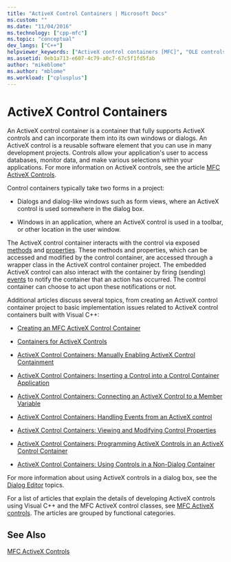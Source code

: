 ```yaml
---
title: "ActiveX Control Containers | Microsoft Docs"
ms.custom: ""
ms.date: "11/04/2016"
ms.technology: ["cpp-mfc"]
ms.topic: "conceptual"
dev_langs: ["C++"]
helpviewer_keywords: ["ActiveX control containers [MFC]", "OLE controls [MFC], containers"]
ms.assetid: 0eb1a713-e607-4c79-a0c7-67c5f1fd5fab
author: "mikeblome"
ms.author: "mblome"
ms.workload: ["cplusplus"]
---
```

# ActiveX Control Containers
An ActiveX control container is a container that fully supports ActiveX controls and can incorporate them into its own windows or dialogs. An ActiveX control is a reusable software element that you can use in many development projects. Controls allow your application's user to access databases, monitor data, and make various selections within your applications. For more information on ActiveX controls, see the article [MFC ActiveX Controls](../mfc/mfc-activex-controls.md).  
  
 Control containers typically take two forms in a project:  
  
-   Dialogs and dialog-like windows such as form views, where an ActiveX control is used somewhere in the dialog box.  
  
-   Windows in an application, where an ActiveX control is used in a toolbar, or other location in the user window.  
  
 The ActiveX control container interacts with the control via exposed [methods](../mfc/mfc-activex-controls-methods.md) and [properties](../mfc/mfc-activex-controls-properties.md). These methods and properties, which can be accessed and modified by the control container, are accessed through a wrapper class in the ActiveX control container project. The embedded ActiveX control can also interact with the container by firing (sending) [events](../mfc/mfc-activex-controls-events.md) to notify the container that an action has occurred. The control container can choose to act upon these notifications or not.  
  
 Additional articles discuss several topics, from creating an ActiveX control container project to basic implementation issues related to ActiveX control containers built with Visual C++:  
  
-   [Creating an MFC ActiveX Control Container](../mfc/reference/creating-an-mfc-activex-control-container.md)  
  
-   [Containers for ActiveX Controls](../mfc/containers-for-activex-controls.md)  
  
-   [ActiveX Control Containers: Manually Enabling ActiveX Control Containment](../mfc/activex-control-containers-manually-enabling-activex-control-containment.md)  
  
-   [ActiveX Control Containers: Inserting a Control into a Control Container Application](../mfc/inserting-a-control-into-a-control-container-application.md)  
  
-   [ActiveX Control Containers: Connecting an ActiveX Control to a Member Variable](../mfc/activex-control-containers-connecting-an-activex-control-to-a-member-variable.md)  
  
-   [ActiveX Control Containers: Handling Events from an ActiveX control](../mfc/activex-control-containers-handling-events-from-an-activex-control.md)  
  
-   [ActiveX Control Containers: Viewing and Modifying Control Properties](../mfc/activex-control-containers-viewing-and-modifying-control-properties.md)  
  
-   [ActiveX Control Containers: Programming ActiveX Controls in an ActiveX Control Container](../mfc/programming-activex-controls-in-a-activex-control-container.md)  
  
-   [ActiveX Control Containers: Using Controls in a Non-Dialog Container](../mfc/activex-control-containers-using-controls-in-a-non-dialog-container.md)  
  
 For more information about using ActiveX controls in a dialog box, see the [Dialog Editor](../windows/dialog-editor.md) topics.  
  
 For a list of articles that explain the details of developing ActiveX controls using Visual C++ and the MFC ActiveX control classes, see [MFC ActiveX controls](../mfc/mfc-activex-controls.md). The articles are grouped by functional categories.  
  
## See Also  
 [MFC ActiveX Controls](../mfc/mfc-activex-controls.md)

